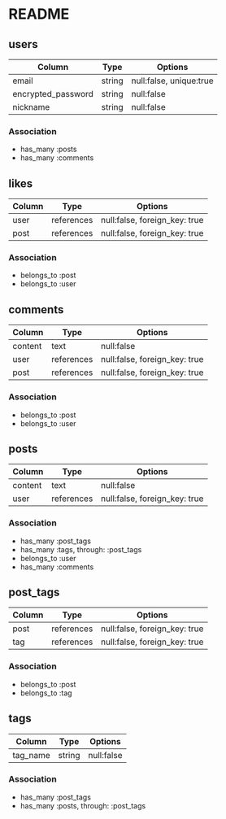 # README

## users
| Column             | Type       | Options                        |
| ------------------ | ------     | -----------                    |
| email              | string     | null:false, unique:true        |
| encrypted_password | string     | null:false                     |
| nickname           | string     | null:false                     |

### Association
- has_many :posts
- has_many :comments

## likes
| Column             | Type       | Options                        |
| ------------------ | ------     | -----------                    |
| user               | references | null:false, foreign_key: true |              
| post               | references | null:false, foreign_key: true |

### Association
- belongs_to :post
- belongs_to :user

## comments
| Column             | Type       | Options                       |
| ------------------ | ------     | -----------                   |
| content            | text       | null:false                    |
| user               | references | null:false, foreign_key: true |              
| post               | references | null:false, foreign_key: true |

### Association
- belongs_to :post
- belongs_to :user

## posts
| Column             | Type       | Options                       |
| ------------------ | ------     | -----------                   |
| content            | text       | null:false                    |
| user               | references | null:false, foreign_key: true |   

### Association
- has_many :post_tags
- has_many :tags, through: :post_tags
- belongs_to :user
- has_many :comments

## post_tags
| Column             | Type       | Options                       |
| ------------------ | ------     | -----------                   |
| post               | references | null:false, foreign_key: true |
| tag                | references | null:false, foreign_key: true |

### Association
- belongs_to :post
- belongs_to :tag

## tags
| Column             | Type       | Options                       |
| ------------------ | ------     | -----------                   |
| tag_name           | string     | null:false                    |

### Association
- has_many :post_tags
- has_many :posts, through: :post_tags